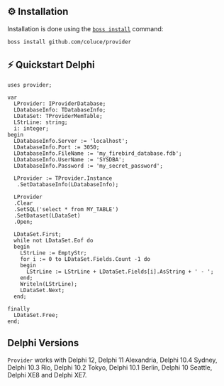 ## ⚙️ Installation
Installation is done using the [`boss install`](https://github.com/HashLoad/boss) command:
``` sh
boss install github.com/coluce/provider
```

## ⚡️ Quickstart Delphi
```delphi
uses provider;

var
  LProvider: IProviderDatabase;
  LDatabaseInfo: TDatabaseInfo;
  LDataSet: TProviderMemTable; 
  LStrLine: string;  
  i: integer;  
begin
  LDatabaseInfo.Server := 'localhost';
  LDatabaseInfo.Port := 3050;
  LDatabaseInfo.FileName := 'my_firebird_database.fdb';
  LDatabaseInfo.UserName := 'SYSDBA';
  LDatabaseInfo.Password := 'my_secret_password';

  LProvider := TProvider.Instance
   .SetDatabaseInfo(LDatabaseInfo);

  LProvider	
  .Clear
  .SetSQL('select * from MY_TABLE')
  .SetDataset(LDataSet)
  .Open;

  LDataSet.First;
  while not LDataSet.Eof do
  begin
    LStrLine := EmptyStr;
    for i := 0 to LDataSet.Fields.Count -1 do
    begin
      LStrLine := LStrLine + LDataSet.Fields[i].AsString + ' - ';
    end;
    Writeln(LStrLine);
    LDataSet.Next;
  end;

finally
  LDataSet.Free;
end;

```

## Delphi Versions
`Provider` works with Delphi 12, Delphi 11 Alexandria, Delphi 10.4 Sydney, Delphi 10.3 Rio, Delphi 10.2 Tokyo, Delphi 10.1 Berlin, Delphi 10 Seattle, Delphi XE8 and Delphi XE7.
